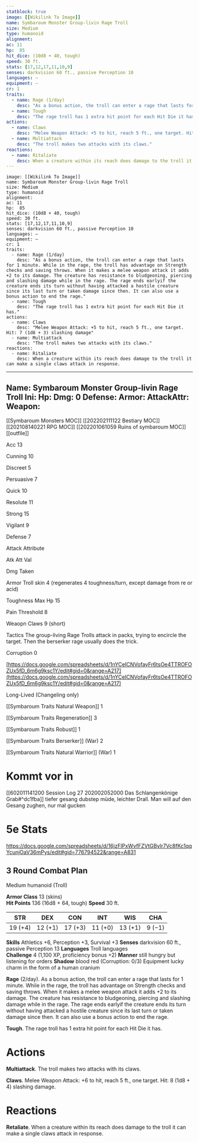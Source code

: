 ```yaml
---
statblock: true
image: [[Wikilink To Image]]
name: Symbaroum Monster Group-livin Rage Troll
size: Medium
type: humanoid
alignment:
ac: 11
hp:  85
hit_dice: (10d8 + 40, tough)
speed: 30 ft.
stats: [17,12,17,11,10,9]
senses: darkvision 60 ft., passive Perception 10
languages: —
equipment: —
cr: 1
traits:
  - name: Rage (1/day)
    desc: "As a bonus action, the troll can enter a rage that lasts for 1 minute. While in the rage, the troll has advantage on Strength checks and saving throws. When it makes a melee weapon attack it adds +2 to its damage. The creature has resistance to bludgeoning, piercing and slashing damage while in the rage. The rage ends earlyif the creature ends its turn without having attacked a hostile creature since its last turn or taken damage since then. It can also use a bonus action to end the rage."
  - name: Tough
    desc: "The rage troll has 1 extra hit point for each Hit Die it has."
actions:
  - name: Claws
    desc: "Melee Weapon Attack: +5 to hit, reach 5 ft., one target. Hit: 7 (1d8 + 3) slashing damage"
  - name: Multiattack
    desc: "The troll makes two attacks with its claws."
reactions:
  - name: Ritaliate
    desc: When a creature within its reach does damage to the troll it can make a single claws attack in response.
---
```

```statblock
image: [[Wikilink To Image]]
name: Symbaroum Monster Group-livin Rage Troll
size: Medium
type: humanoid
alignment:
ac: 11
hp:  85
hit_dice: (10d8 + 40, tough)
speed: 30 ft.
stats: [17,12,17,11,10,9]
senses: darkvision 60 ft., passive Perception 10
languages: —
equipment: —
cr: 1
traits:
  - name: Rage (1/day)
    desc: "As a bonus action, the troll can enter a rage that lasts for 1 minute. While in the rage, the troll has advantage on Strength checks and saving throws. When it makes a melee weapon attack it adds +2 to its damage. The creature has resistance to bludgeoning, piercing and slashing damage while in the rage. The rage ends earlyif the creature ends its turn without having attacked a hostile creature since its last turn or taken damage since then. It can also use a bonus action to end the rage."
  - name: Tough
    desc: "The rage troll has 1 extra hit point for each Hit Die it has."
actions:
  - name: Claws
    desc: "Melee Weapon Attack: +5 to hit, reach 5 ft., one target. Hit: 7 (1d8 + 3) slashing damage"
  - name: Multiattack
    desc: "The troll makes two attacks with its claws."
reactions:
  - name: Ritaliate
    desc: When a creature within its reach does damage to the troll it can make a single claws attack in response.
```
---
Name: Symbaroum Monster Group-livin Rage Troll
Ini: 
Hp: 
Dmg: 0
Defense: 
Armor: 
AttackAttr: 
Weapon: 
---
[[Symbaroum Monsters MOC]]
[[202202111122 Bestiary MOC]]
[[202108140221 RPG MOC]]
[[202201061059 Ruins of symbaroum MOC]]
[[outfile]]


Acc 13

Cunning 10

Discreet 5

Persuasive 7

Quick 10

Resolute 11

Strong 15

Vigilant 9

Defense 7

Attack Attribute

Atk Att Val

Dmg Taken

Armor Troll skin 4 (regenerates 4 toughness/turn, except damage from re or acid)

Toughness Max Hp 15

Pain Threshold 8

Weaopn Claws 9 (short)

Tactics The group-living Rage Trolls attack in packs, trying to encircle the target. Then the berserker rage usually does the trick.

Corruption 0

[https://docs.google.com/spreadsheets/d/1nYCeICNVofayFr6tsOe4TTROFOZUx5fD_6m6g9ksc1Y/edit#gid=0&range=A217](https://docs.google.com/spreadsheets/d/1nYCeICNVofayFr6tsOe4TTROFOZUx5fD_6m6g9ksc1Y/edit#gid=0&range=A217)

Long-Lived (Changeling only)

[[Symbaroum Traits Natural Weapon]] 1

[[Symbaroum Traits Regeneration]] 3

[[Symbaroum Traits Robust]] 1

[[Symbaroum Traits Berserker]] (War) 2

[[Symbaroum Traits Natural Warrior]] (War) 1

# Kommt vor in 
[[602011141200 Session Log 27 202002052000 Das Schlangenkönige Grab#^dc1fba]]
tiefer gesang dubstep
müde, leichter Drall. Man will auf den Gesang zughen, nur mal gucken

# 5e Stats 

https://docs.google.com/spreadsheets/d/16jzFlPxWvfFZVtGBylr7Vc8fKc1qqYcunjOaV36mPys/edit#gid=776794522&range=A831
## 3 Round Combat Plan
 

Medium humanoid (Troll)

 

**Armor Class** 13 (skins)  
**Hit Points** 136 (16d8 + 64, tough)
**Speed** 30 ft.

 

| STR     | DEX     | CON     | INT     | WIS     | CHA    |
| ------- | ------- | ------- | ------- | ------- | ------ |
| 19 (+4) | 12 (+1) | 17 (+3) | 11 (+0) | 13 (+1) | 9 (−1) |

 

**Skills** Athletics +6, Perception +3, Survival +3 
**Senses** darkvision 60 ft., passive Perception 13 
**Languages** Troll languages  
**Challenge** 4 (1,100 XP, proficiency bonus +2)
**Manner** still hungry but listening for orders 
**Shadow** blood red (Corruption: 0/3) 
Equipment lucky charm in the form of a human cranium

 

**Rage** (2/day). As a bonus action, the troll can enter a rage that lasts for 1 minute. While in the rage, the troll has advantage on Strength checks and saving throws. When it makes a melee weapon attack it adds +2 to its damage. The creature has resistance to bludgeoning, piercing and slashing damage while in the rage. The rage ends earlyif the creature ends its turn without having attacked a hostile creature since its last turn or taken damage since then. It can also use a bonus action to end the rage.

**Tough**. The rage troll has 1 extra hit point for each Hit Die it has.

# Actions

**Multiattack**. The troll makes two attacks with its claws.

**Claws**. Melee Weapon Attack: +6 to hit, reach 5 ft., one target. Hit: 8 (1d8 + 4) slashing damage.

# Reactions

**Retaliate**. When a creature within its reach does damage to the troll it can make a single claws attack in response.

